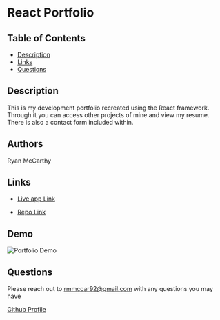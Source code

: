 # React Portfolio

## Table of Contents

- [Description](#description)
- [Links](#Links)
- [Questions](#questions)

## Description

This is my development portfolio recreated using the React framework. Through it you can access other projects of mine and view my resume. There is also a contact form included within.

## Authors

Ryan McCarthy

## Links

- [Live app Link](https://rmmccar92.github.io/React_Portfolio/)

- [Repo Link](https://github.com/rmmccar92/React_Portfolio)

## Demo

![Portfolio Demo](https://github.com/rmmccar92/React_Portfolio/blob/main/public/assets/Portfolio_demo.gif)

## Questions

Please reach out to rmmccar92@gmail.com with any questions you may have

[Github Profile](https://github.com/rmmccar92)
